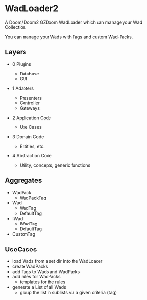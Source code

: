 # WadLoader2
A Doom/ Doom2 GZDoom WadLoader which can manage your Wad Collection.

You can manage your Wads with Tags and custom Wad-Packs.

## Layers

* 0 Plugins
  * Database
  * GUI

* 1 Adapters
  * Presenters
  * Controller
  * Gateways

* 2 Application Code
  * Use Cases

* 3 Domain Code
  * Entities, etc.

* 4 Abstraction Code
  * Utility, concepts, generic functions 

## Aggregates

* WadPack
  * WadPackTag
* Wad
  * WadTag 
  * DefaultTag
* IWad
  * IWadTag 
  * DefaultTag
* CustomTag

## UseCases
* load Wads from a set dir into the WadLoader
* create WadPacks
* add Tags to Wads and WadPacks
* add rules for WadPacks
  * templates for the rules 
* generate a List of all Wads
  *  group the list in sublists via a given criteria (tag)